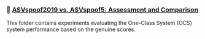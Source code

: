 ### 📄 [ASVspoof2019 vs. ASVspoof5: Assessment and Comparison](https://arxiv.org/abs/2505.15911)


This folder contains experiments evaluating the One-Class System (OCS) system performance based on the genuine scores. 

